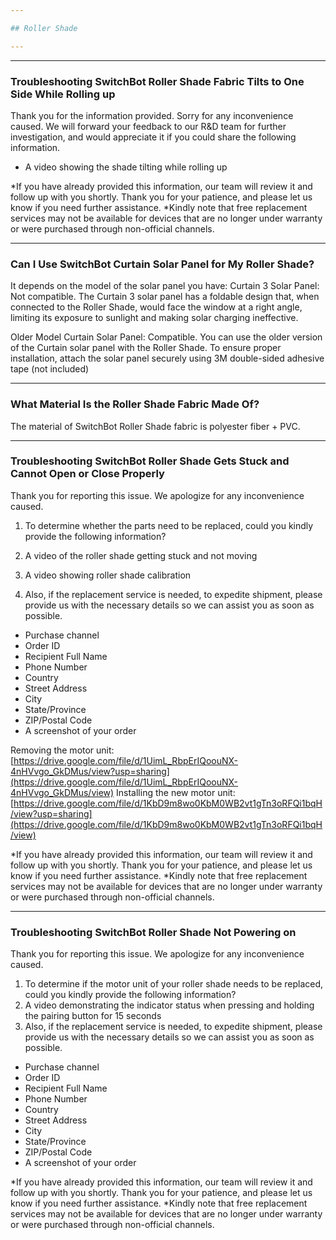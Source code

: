 ```yaml
---

## Roller Shade

---
```


---
### Troubleshooting SwitchBot Roller Shade Fabric Tilts to One Side While Rolling up

Thank you for the information provided.
Sorry for any inconvenience caused.
We will forward your feedback to our R&D team for further investigation, and would appreciate it if you could share the following information. 
- A video showing the shade tilting while rolling up

*If you have already provided this information, our team will review it and follow up with you shortly. Thank you for your patience, and please let us know if you need further assistance. *Kindly note that free replacement services may not be available for devices that are no longer under warranty or were purchased through non-official channels.



---
### Can I Use SwitchBot Curtain Solar Panel for My Roller Shade?

It depends on the model of the solar panel you have:
Curtain 3 Solar Panel: Not compatible. The Curtain 3 solar panel has a foldable design that, when connected to the Roller Shade, would face the window at a right angle, limiting its exposure to sunlight and making solar charging ineffective.

Older Model Curtain Solar Panel: Compatible. You can use the older version of the Curtain solar panel with the Roller Shade. To ensure proper installation, attach the solar panel securely using 3M double-sided adhesive tape (not included)


---
### What Material Is the Roller Shade Fabric Made Of?

The material of SwitchBot Roller Shade fabric is polyester fiber + PVC.


---
### Troubleshooting SwitchBot Roller Shade Gets Stuck and Cannot Open or Close Properly

Thank you for reporting this issue. 
We apologize for any inconvenience caused.
1. To determine whether the parts need to be replaced, could you kindly provide the following information?
  1. A video of the roller shade getting stuck and not moving
  2. A video showing roller shade calibration


2. Also, if the replacement service is needed, to expedite shipment, please provide us with the necessary details so we can assist you as soon as possible.
- Purchase channel
- Order ID
- Recipient Full Name
- Phone Number
- Country
- Street Address
- City
- State/Province
- ZIP/Postal Code
- A screenshot of your order

Removing the motor unit: [https://drive.google.com/file/d/1UimL_RbpErIQoouNX-4nHVvgo_GkDMus/view?usp=sharing](https://drive.google.com/file/d/1UimL_RbpErIQoouNX-4nHVvgo_GkDMus/view)
Installing the new motor unit: [https://drive.google.com/file/d/1KbD9m8wo0KbM0WB2vt1gTn3oRFQi1bqH/view?usp=sharing](https://drive.google.com/file/d/1KbD9m8wo0KbM0WB2vt1gTn3oRFQi1bqH/view)

*If you have already provided this information, our team will review it and follow up with you shortly. Thank you for your patience, and please let us know if you need further assistance.
*Kindly note that free replacement services may not be available for devices that are no longer under warranty or were purchased through non-official channels.


---
### Troubleshooting SwitchBot Roller Shade Not Powering on

Thank you for reporting this issue. 
We apologize for any inconvenience caused.
1. To determine if the motor unit of your roller shade needs to be replaced, could you kindly provide the following information?
  1. A video demonstrating the indicator status when pressing and holding the pairing button for 15 seconds
2. Also, if the replacement service is needed, to expedite shipment, please provide us with the necessary details so we can assist you as soon as possible.
- Purchase channel
- Order ID
- Recipient Full Name
- Phone Number
- Country
- Street Address
- City
- State/Province
- ZIP/Postal Code
- A screenshot of your order

*If you have already provided this information, our team will review it and follow up with you shortly. Thank you for your patience, and please let us know if you need further assistance.
*Kindly note that free replacement services may not be available for devices that are no longer under warranty or were purchased through non-official channels.





